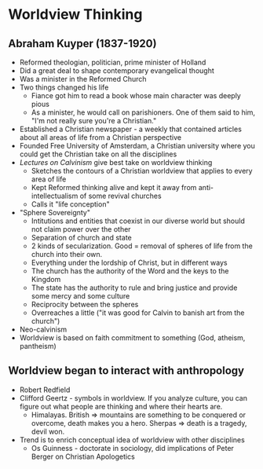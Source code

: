 # Worldview Thinking

## Abraham Kuyper (1837-1920)

* Reformed theologian, politician, prime minister of Holland
* Did a great deal to shape contemporary evangelical thought
* Was a minister in the Reformed Church
* Two things changed his life
  * Fiance got him to read a book whose main character was deeply pious
  * As a minister, he would call on parishioners.  One of them said to him, "I'm not really sure you're a Christian."  
* Established a Christian newspaper - a weekly that contained articles about all areas of life from a Christian perspective
* Founded Free University of Amsterdam, a Christian university where you could get the Christian take on all the disciplines
* *Lectures on Calvinism* give best take on worldview thinking
  * Sketches the contours of a Christian worldview that applies to every area of life
  * Kept Reformed thinking alive and kept it away from anti-intellectualism of some revival churches
  * Calls it "life conception"
* "Sphere Sovereignty"
  * Intitutions and entities that coexist in our diverse world but should not claim power over the other
  * Separation of church and state
  * 2 kinds of secularization.  Good = removal of spheres of life from the church into their own.
  * Everything under the lordship of Christ, but in different ways
  * The church has the authority of the Word and the keys to the Kingdom
  * The state has the authority to rule and bring justice and provide some mercy and some culture
  * Reciprocity between the spheres
  * Overreaches a little ("it was good for Calvin to banish art from the church")
* Neo-calvinism
* Worldview is based on faith commitment to something (God, atheism, pantheism)

## Worldview began to interact with anthropology

* Robert Redfield
* Clifford Geertz - symbols in worldview.  If you analyze culture, you can figure out what people are thinking and where their hearts are.
  * Himalayas.  British => mountains are something to be conquered or overcome, death makes you a hero.  Sherpas => death is a tragedy, devil won.
* Trend is to enrich conceptual idea of worldview with other disciplines
  * Os Guinness - doctorate in sociology, did implications of Peter Berger on Christian Apologetics
